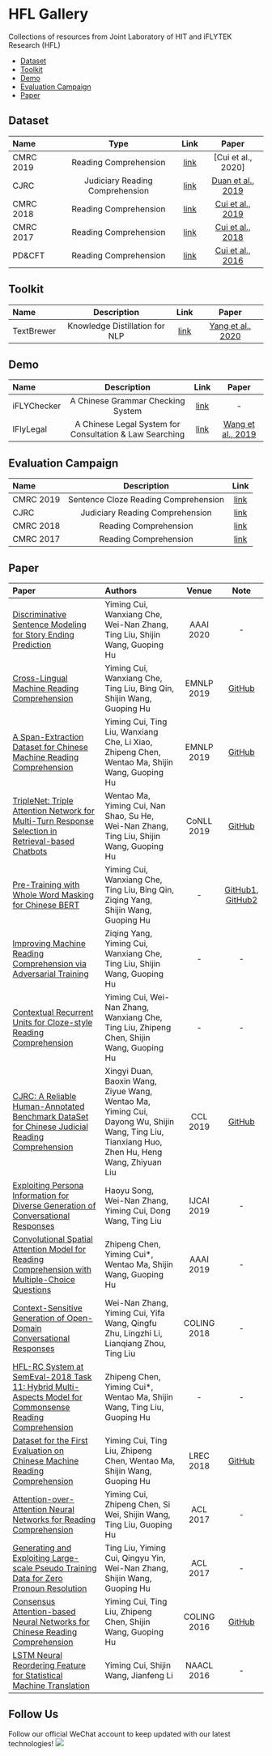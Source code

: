# HFL Gallery
Collections of resources from Joint Laboratory of HIT and iFLYTEK Research (HFL)


<!-- TOC -->

- [Dataset](#Dataset)
- [Toolkit](#Toolkit)
- [Demo](#Demo)
- [Evaluation Campaign](#Evaluation-Campaign)
- [Paper](#Paper)

<!-- /TOC -->


## Dataset

| Name | Type | Link | Paper |
| :------ | :------: | :------: | :------: | 
| CMRC 2019 | Reading Comprehension | [link](https://github.com/ymcui/cmrc2019) | [Cui et al., 2020] |
| CJRC | Judiciary Reading Comprehension | [link](https://github.com/china-ai-law-challenge/CAIL2019/tree/master/阅读理解) | [Duan et al., 2019](https://arxiv.org/abs/1912.09156)
| CMRC 2018 | Reading Comprehension | [link](https://github.com/ymcui/cmrc2018) | [Cui et al., 2019](https://www.aclweb.org/anthology/D19-1600/) |
| CMRC 2017 | Reading Comprehension | [link](https://github.com/ymcui/cmrc2017) | [Cui et al., 2018](https://www.aclweb.org/anthology/L18-1431/) |
| PD&CFT | Reading Comprehension | [link](https://github.com/ymcui/Chinese-Cloze-RC) | [Cui et al., 2016](https://www.aclweb.org/anthology/C16-1167/) |

## Toolkit

| Name | Description | Link | Paper |
| :------ | :------: | :------: | :------: | 
| TextBrewer | Knowledge Distillation for NLP | [link](https://github.com/airaria/TextBrewer) | [Yang et al., 2020](https://arxiv.org/abs/2002.12620) | 

## Demo

| Name | Description | Link | Paper |
| :------ | :------: | :------: | :------: | 
| iFLYChecker | A Chinese Grammar Checking System | [link](http://check.hfl-rc.com) | - |
| IFlyLegal | A Chinese Legal System for Consultation & Law Searching | [link](https://github.com/china-ai-law-challenge/CAIL2019/tree/master/阅读理解#法小飞) | [Wang et al., 2019](https://www.aclweb.org/anthology/D19-3017/) | 


## Evaluation Campaign

| Name | Description | Link |
| :------ | :------: | :------: | 
| CMRC 2019 | Sentence Cloze Reading Comprehension | [link](http://hfl-rc.github.io/cmrc2019/) |
| CJRC | Judiciary Reading Comprehension | [link](http://cail.cipsc.org.cn)
| CMRC 2018 | Reading Comprehension | [link](http://hfl-rc.github.io/cmrc2018/) |
| CMRC 2017 | Reading Comprehension | [link](http://hfl-rc.github.io/cmrc2017/) |

## Paper

| Paper | Authors | Venue | Note |
| :------ | :------ | :------: | :------: | 
| [Discriminative Sentence Modeling for Story Ending Prediction](https://arxiv.org/abs/1912.09008) | Yiming Cui, Wanxiang Che, Wei-Nan Zhang, Ting Liu, Shijin Wang, Guoping Hu | AAAI 2020 | - | 
| [Cross-Lingual Machine Reading Comprehension](https://www.aclweb.org/anthology/D19-1169/) | Yiming Cui, Wanxiang Che, Ting Liu, Bing Qin, Shijin Wang, Guoping Hu | EMNLP 2019 | [GitHub](https://github.com/ymcui/Cross-Lingual-MRC) |
| [A Span-Extraction Dataset for Chinese Machine Reading Comprehension](https://www.aclweb.org/anthology/D19-1600/) | Yiming Cui, Ting Liu, Wanxiang Che, Li Xiao, Zhipeng Chen, Wentao Ma, Shijin Wang, Guoping Hu | EMNLP 2019 | [GitHub](https://github.com/ymcui/cmrc2018) |
| [TripleNet: Triple Attention Network for Multi-Turn Response Selection in Retrieval-based Chatbots](https://www.aclweb.org/anthology/K19-1069/) | Wentao Ma, Yiming Cui, Nan Shao, Su He, Wei-Nan Zhang, Ting Liu, Shijin Wang, Guoping Hu | CoNLL 2019 | [GitHub](https://github.com/wtma/TripleNet) |
| [Pre-Training with Whole Word Masking for Chinese BERT](https://arxiv.org/abs/1906.08101) | Yiming Cui, Wanxiang Che, Ting Liu, Bing Qin, Ziqing Yang, Shijin Wang, Guoping Hu | - | [GitHub1](https://github.com/ymcui/Chinese-BERT-wwm/), [GitHub2](https://github.com/ymcui/Chinese-PreTrained-XLNet) |
| [Improving Machine Reading Comprehension via Adversarial Training](https://arxiv.org/abs/1911.03614) | Ziqing Yang, Yiming Cui, Wanxiang Che, Ting Liu, Shijin Wang, Guoping Hu | - | - |
| [Contextual Recurrent Units for Cloze-style Reading Comprehension](https://arxiv.org/abs/1911.05960) | Yiming Cui, Wei-Nan Zhang, Wanxiang Che, Ting Liu, Zhipeng Chen, Shijin Wang, Guoping Hu | - | - |
| [CJRC: A Reliable Human-Annotated Benchmark DataSet for Chinese Judicial Reading Comprehension](https://arxiv.org/abs/1912.09156) | Xingyi Duan, Baoxin Wang, Ziyue Wang, Wentao Ma, Yiming Cui, Dayong Wu, Shijin Wang, Ting Liu, Tianxiang Huo, Zhen Hu, Heng Wang, Zhiyuan Liu | CCL 2019 | [GitHub](https://github.com/china-ai-law-challenge/CAIL2019) | 
| [Exploiting Persona Information for Diverse Generation of Conversational Responses](https://arxiv.org/abs/1905.12188) | Haoyu Song, Wei-Nan Zhang, Yiming Cui, Dong Wang, Ting Liu | IJCAI 2019 | - |
| [Convolutional Spatial Attention Model for Reading Comprehension with Multiple-Choice Questions](https://arxiv.org/abs/1811.08610) | Zhipeng Chen, Yiming Cui*, Wentao Ma, Shijin Wang, Guoping Hu | AAAI 2019 | - |
| [Context-Sensitive Generation of Open-Domain Conversational Responses](https://www.aclweb.org/anthology/C18-1206/) | Wei-Nan Zhang, Yiming Cui, Yifa Wang, Qingfu Zhu, Lingzhi Li, Lianqiang Zhou, Ting Liu | COLING 2018 | - |
| [HFL-RC System at SemEval-2018 Task 11: Hybrid Multi-Aspects Model for Commonsense Reading Comprehension](https://arxiv.org/abs/1803.05655) | Zhipeng Chen, Yiming Cui*, Wentao Ma, Shijin Wang, Ting Liu, Guoping Hu | - | - |
| [Dataset for the First Evaluation on Chinese Machine Reading Comprehension](https://www.aclweb.org/anthology/L18-1431/) | Yiming Cui, Ting Liu, Zhipeng Chen, Wentao Ma, Shijin Wang, Guoping Hu | LREC 2018 | [GitHub](https://github.com/ymcui/cmrc2017) |
| [Attention-over-Attention Neural Networks for Reading Comprehension](https://www.aclweb.org/anthology/P17-1055/) | Yiming Cui, Zhipeng Chen, Si Wei, Shijin Wang, Ting Liu, Guoping Hu | ACL 2017 | - |
| [Generating and Exploiting Large-scale Pseudo Training Data for Zero Pronoun Resolution](https://www.aclweb.org/anthology/P17-1010/) | Ting Liu, Yiming Cui, Qingyu Yin, Wei-Nan Zhang, Shijin Wang, Guoping Hu | ACL 2017 | - |
| [Consensus Attention-based Neural Networks for Chinese Reading Comprehension](https://www.aclweb.org/anthology/C16-1167/) | Yiming Cui, Ting Liu, Zhipeng Chen, Shijin Wang, Guoping Hu | COLING 2016 | [GitHub](https://github.com/ymcui/Chinese-Cloze-RC) |
| [LSTM Neural Reordering Feature for Statistical Machine Translation](https://www.aclweb.org/anthology/N16-1112/) | Yiming Cui, Shijin Wang, Jianfeng Li | NAACL 2016 | - |







## Follow Us
Follow our official WeChat account to keep updated with our latest technologies!
![](pics/hfl_qrcode.jpg)

